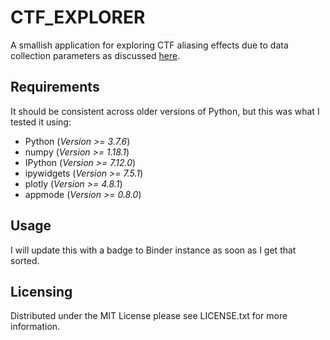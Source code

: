 # CTF_EXPLORER

A smallish application for exploring CTF aliasing effects due to data collection
parameters as discussed
[here](https://forum.scilifelab.se/t/thinking-about-ctf/114).

## Requirements

It should be consistent across older versions of Python, but this was what I
tested it using:

 * Python (_Version >= 3.7.6_)
 * numpy (_Version >= 1.18.1_)
 * IPython (_Version >= 7.12.0_)
 * ipywidgets (_Version >= 7.5.1_)
 * plotly (_Version >= 4.8.1_)
 * appmode (_Version >= 0.8.0_)

## Usage

I will update this with a badge to Binder instance as soon as I get that sorted.

## Licensing

Distributed under the MIT License please see LICENSE.txt for more information.
